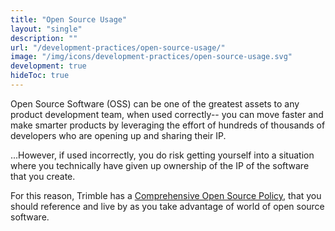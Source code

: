 ```yaml
---
title: "Open Source Usage"
layout: "single"
description: ""
url: "/development-practices/open-source-usage/"
image: "/img/icons/development-practices/open-source-usage.svg"
development: true
hideToc: true
---
```


Open Source Software (OSS) can be one of the greatest assets to any product
development team, when used correctly-- you can move faster and make smarter
products by leveraging the effort of hundreds of thousands of developers who
are opening up and sharing their IP.

...However, if used incorrectly, you do risk getting yourself into a situation
where you technically have given up ownership of the IP of the software that
you create.

For this reason, Trimble has a [Comprehensive Open Source Policy][1], that you
should reference and live by as you take advantage of world of open source
software.

[1]:https://www.google.com/url?q=https%3A%2F%2Fsites.google.com%2Fa%2Ftrimble.com%2Ftrimble-open-source%2Foss-policy&sa=D&sntz=1&usg=AFQjCNGVd22ih97YasAZ3v30zSUlHyLIfw
